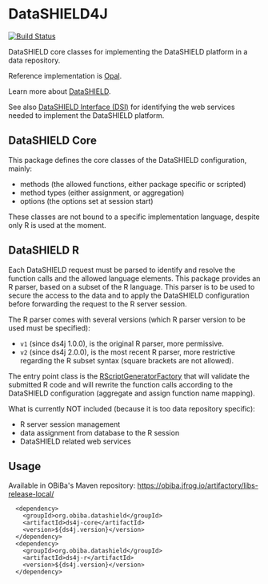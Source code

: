 # DataSHIELD4J

[![Build Status](https://travis-ci.com/obiba/datashield4j.svg?branch=master)](https://travis-ci.com/obiba/datashield4j)

DataSHIELD core classes for implementing the DataSHIELD platform in a data repository.

Reference implementation is [Opal](https://github.com/obiba/opal).

Learn more about [DataSHIELD](http://www.datashield.ac.uk/).

See also [DataSHIELD Interface (DSI)](https://github.com/datashield/DSI) for identifying the web services needed to implement the DataSHIELD platform.

## DataSHIELD Core

This package defines the core classes of the DataSHIELD configuration, mainly:

* methods (the allowed functions, either package specific or scripted)
* method types (either assignment, or aggregation)
* options (the options set at session start)

These classes are not bound to a specific implementation language, despite only R is used at the moment.

## DataSHIELD R

Each DataSHIELD request must be parsed to identify and resolve the function calls and the allowed language elements. This 
package provides an R parser, based on a subset of the R language. This parser is to be used to secure the access to the 
data and to apply the DataSHIELD configuration before forwarding the request to the R server session.

The R parser comes with several versions (which R parser version to be used must be specified):

* `v1` (since ds4j 1.0.0), is the original R parser, more permissive.
* `v2` (since ds4j 2.0.0), is the most recent R parser, more restrictive regarding the R subset syntax (square brackets are not allowed).

The entry point class is the [RScriptGeneratorFactory](https://github.com/obiba/datashield4j/blob/master/ds4j-r/src/main/java/org/obiba/datashield/r/expr/RScriptGeneratorFactory.java)
that will validate the submitted R code and will rewrite the function calls according to the DataSHIELD configuration
(aggregate and assign function name mapping).

What is currently NOT included (because it is too data repository specific):

* R server session management
* data assignment from database to the R session
* DataSHIELD related web services

## Usage

Available in OBiBa's Maven repository: https://obiba.jfrog.io/artifactory/libs-release-local/

```
  <dependency>
    <groupId>org.obiba.datashield</groupId>
    <artifactId>ds4j-core</artifactId>
    <version>${ds4j.version}</version>
  </dependency>
  <dependency>
    <groupId>org.obiba.datashield</groupId>
    <artifactId>ds4j-r</artifactId>
    <version>${ds4j.version}</version>
  </dependency>
```
